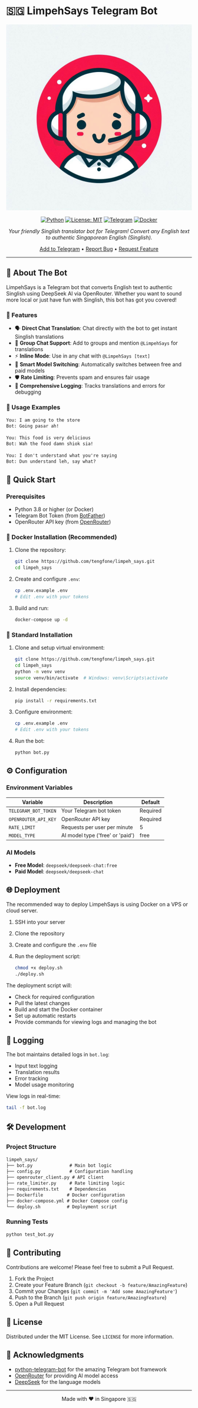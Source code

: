 # 🇸🇬 LimpehSays Telegram Bot

<div align="center">

![LimpehSays Logo](icon.jpeg)

[![Python](https://img.shields.io/badge/Python-3.8+-blue.svg)](https://www.python.org/downloads/)
[![License: MIT](https://img.shields.io/badge/License-MIT-yellow.svg)](https://opensource.org/licenses/MIT)
[![Telegram](https://img.shields.io/badge/Telegram-Bot-blue.svg)](https://t.me/LimpehSaysBot)
[![Docker](https://img.shields.io/badge/Docker-Supported-blue.svg)](https://www.docker.com/)

*Your friendly Singlish translator bot for Telegram! Convert any English text to authentic Singaporean English (Singlish).*

[Add to Telegram](https://t.me/LimpehSaysBot) • [Report Bug](https://github.com/tengfone/limpeh_says/issues) • [Request Feature](https://github.com/tengfone/limpeh_says/issues)

</div>

---

## 🤖 About The Bot

LimpehSays is a Telegram bot that converts English text to authentic Singlish using DeepSeek AI via OpenRouter. Whether you want to sound more local or just have fun with Singlish, this bot has got you covered!

### 🌟 Features

- 🗣️ **Direct Chat Translation**: Chat directly with the bot to get instant Singlish translations
- 👥 **Group Chat Support**: Add to groups and mention `@LimpehSays` for translations
- ⚡ **Inline Mode**: Use in any chat with `@LimpehSays [text]`
- 🔄 **Smart Model Switching**: Automatically switches between free and paid models
- 🛡️ **Rate Limiting**: Prevents spam and ensures fair usage
- 📝 **Comprehensive Logging**: Tracks translations and errors for debugging

### 💬 Usage Examples

```
You: I am going to the store
Bot: Going pasar ah!

You: This food is very delicious
Bot: Wah the food damn shiok sia!

You: I don't understand what you're saying
Bot: Dun understand leh, say what?
```

## 🚀 Quick Start

### Prerequisites

- Python 3.8 or higher (or Docker)
- Telegram Bot Token (from [BotFather](https://t.me/botfather))
- OpenRouter API key (from [OpenRouter](https://openrouter.ai/))

### 🐳 Docker Installation (Recommended)

1. Clone the repository:

   ```bash
   git clone https://github.com/tengfone/limpeh_says.git
   cd limpeh_says
   ```

2. Create and configure `.env`:

   ```bash
   cp .env.example .env
   # Edit .env with your tokens
   ```

3. Build and run:

   ```bash
   docker-compose up -d
   ```

### 🐍 Standard Installation

1. Clone and setup virtual environment:

   ```bash
   git clone https://github.com/tengfone/limpeh_says.git
   cd limpeh_says
   python -m venv venv
   source venv/bin/activate  # Windows: venv\Scripts\activate
   ```

2. Install dependencies:

   ```bash
   pip install -r requirements.txt
   ```

3. Configure environment:

   ```bash
   cp .env.example .env
   # Edit .env with your tokens
   ```

4. Run the bot:

   ```bash
   python bot.py
   ```

## ⚙️ Configuration

### Environment Variables

| Variable | Description | Default |
|----------|-------------|---------|
| `TELEGRAM_BOT_TOKEN` | Your Telegram bot token | Required |
| `OPENROUTER_API_KEY` | OpenRouter API key | Required |
| `RATE_LIMIT` | Requests per user per minute | 5 |
| `MODEL_TYPE` | AI model type ('free' or 'paid') | free |

### AI Models

- **Free Model**: `deepseek/deepseek-chat:free`
- **Paid Model**: `deepseek/deepseek-chat`

## 🌐 Deployment

The recommended way to deploy LimpehSays is using Docker on a VPS or cloud server.

1. SSH into your server
2. Clone the repository
3. Create and configure the `.env` file
4. Run the deployment script:

   ```bash
   chmod +x deploy.sh
   ./deploy.sh
   ```

The deployment script will:

- Check for required configuration
- Pull the latest changes
- Build and start the Docker container
- Set up automatic restarts
- Provide commands for viewing logs and managing the bot

## 📝 Logging

The bot maintains detailed logs in `bot.log`:

- Input text logging
- Translation results
- Error tracking
- Model usage monitoring

View logs in real-time:

```bash
tail -f bot.log
```

## 🛠️ Development

### Project Structure

```
limpeh_says/
├── bot.py              # Main bot logic
├── config.py           # Configuration handling
├── openrouter_client.py # API client
├── rate_limiter.py     # Rate limiting logic
├── requirements.txt    # Dependencies
├── Dockerfile         # Docker configuration
├── docker-compose.yml # Docker Compose config
└── deploy.sh          # Deployment script
```

### Running Tests

```bash
python test_bot.py
```

## 🤝 Contributing

Contributions are welcome! Please feel free to submit a Pull Request.

1. Fork the Project
2. Create your Feature Branch (`git checkout -b feature/AmazingFeature`)
3. Commit your Changes (`git commit -m 'Add some AmazingFeature'`)
4. Push to the Branch (`git push origin feature/AmazingFeature`)
5. Open a Pull Request

## 📄 License

Distributed under the MIT License. See `LICENSE` for more information.

## 👏 Acknowledgments

- [python-telegram-bot](https://python-telegram-bot.org/) for the amazing Telegram bot framework
- [OpenRouter](https://openrouter.ai/) for providing AI model access
- [DeepSeek](https://deepseek.com/) for the language models

---

<div align="center">
Made with ❤️ in Singapore 🇸🇬
</div>

